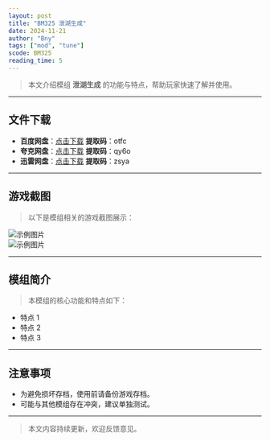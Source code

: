 ```yaml
---
layout: post
title: "BM325 泄湖生成"
date: 2024-11-21
author: "Bny"
tags: ["mod", "tune"]
scode: BM325
reading_time: 5
---
```


> 本文介绍模组 **泄湖生成** 的功能与特点，帮助玩家快速了解并使用。

---





## 文件下载
- **百度网盘**：[点击下载](https://pan.baidu.com/s/1u5Ox5vPxYFlNX-q4NEbBrA?pwd=otfc)  **提取码**：otfc  
- **夸克网盘**：[点击下载](https://pan.quark.cn/s/74409be1d80a?pwd=qy6o)  **提取码**：qy6o  
- **迅雷网盘**：[点击下载](https://pan.xunlei.com/s/VOCCbUF7FolzLDug9ab7IaMjA1?pwd=zsya)  **提取码**：zsya  

---

## 游戏截图
> 以下是模组相关的游戏截图展示：

![示例图片](https://example.com/screenshot1.jpg)  
![示例图片](https://example.com/screenshot2.jpg)

---

## 模组简介
> 本模组的核心功能和特点如下：
- 特点 1
- 特点 2
- 特点 3

---

## 注意事项
- 为避免损坏存档，使用前请备份游戏存档。
- 可能与其他模组存在冲突，建议单独测试。

---

> 本文内容持续更新，欢迎反馈意见。
